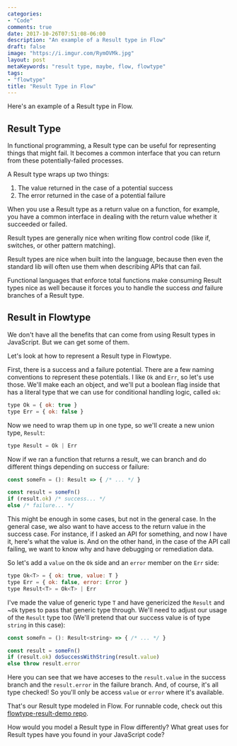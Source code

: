```yaml
---
categories:
- "Code"
comments: true
date: 2017-10-26T07:51:08-06:00
description: "An example of a Result type in Flow"
draft: false
image: "https://i.imgur.com/RymOVMk.jpg"
layout: post
metaKeywords: "result type, maybe, flow, flowtype"
tags:
- "flowtype"
title: "Result Type in Flow"
---
```


Here's an example of a Result type in Flow.

<!--more-->

## Result Type

In functional programming, a Result type can be useful for representing things that might fail.  It becomes a common interface that you can return from these potentially-failed processes.  

A Result type wraps up two things:

1. The value returned in the case of a potential success
2. The error returned in the case of a potential failure

When you use a Result type as a return value on a function, for example, you have a common interface in dealing with the return value whether it succeeded or failed.

Result types are generally nice when writing flow control code (like if, switches, or other pattern matching).  

Result types are nice when built into the language, because then even the standard lib will often use them when describing APIs that can fail.  

Functional languages that enforce total functions make consuming Result types nice as well because it forces you to handle the success _and_ failure branches of a Result type.

## Result in Flowtype

We don't have all the benefits that can come from using Result types in JavaScript.  But we can get some of them.

Let's look at how to represent a Result type in Flowtype.

First, there is a success and a failure potential.  There are a few naming conventions to represent these potentials.  I like `Ok` and `Err`, so let's use those.  We'll make each an object, and we'll put a boolean flag inside that has a literal type that we can use for conditional handling logic, called `ok`:

```js
type Ok = { ok: true }
type Err = { ok: false }
```

Now we need to wrap them up in one type, so we'll create a new union type, `Result`:

```js
type Result = Ok | Err
```

Now if we ran a function that returns a result, we can branch and do different things depending on success or failure:

```js
const someFn = (): Result => { /* ... */ }

const result = someFn()
if (result.ok) /* success... */
else /* failure... */
```

This might be enough in some cases, but not in the general case.  In the general case, we also want to have access to the return value in the success case.  For instance, if I asked an API for something, and now I have it, here's what the value is.  And on the other hand, in the case of the API call failing, we want to know why and have debugging or remediation data.  

So let's add a `value` on the `Ok` side and an `error` member on the `Err` side:

```js
type Ok<T> = { ok: true, value: T }
type Err = { ok: false, error: Error }
type Result<T> = Ok<T> | Err
```

I've made the value of generic type `T` and have genericized the `Result` and ~`Ok` types to pass that generic type through.  We'll need to adjust our usage of the `Result` type too (We'll pretend that our success value is of type `string` in this case):

```js
const someFn = (): Result<string> => { /* ... */ }

const result = someFn()
if (result.ok) doSuccessWithString(result.value)
else throw result.error
```

Here you can see that we have acceses to the `result.value` in the success branch and the `result.error` in the failure branch. And, of course, it's all type checked!  So you'll only be access `value` or `error` where it's available.

That's our Result type modeled in Flow.  For runnable code, check out this [flowtype-result-demo repo](https://github.com/jaketrent/flowtype-result-demo).

How would you model a Result type in Flow differently?  What great uses for Result types have you found in your JavaScript code?




